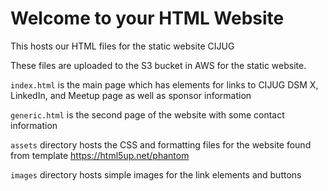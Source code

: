 # Welcome to your HTML Website

This hosts our HTML files for the static website CIJUG

These files are uploaded to the S3 bucket in AWS for the static website.

`index.html` is the main page which has elements for links to CIJUG DSM X, LinkedIn, and Meetup page as well as sponsor information

`generic.html` is the second page of the website with some contact information

`assets` directory hosts the CSS and formatting files for the website found from template https://html5up.net/phantom

`images` directory hosts simple images for the link elements and buttons